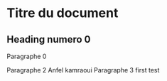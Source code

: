 # Titre du document

## Heading numero 0

Paragraphe 0

Paragraphe 2
Anfel kamraoui 
Paragraphe 3
first test